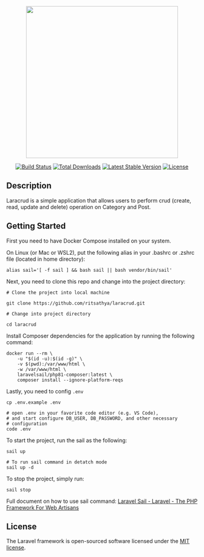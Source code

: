 <p align="center"><a href="https://laravel.com" target="_blank"><img src="https://raw.githubusercontent.com/laravel/art/master/logo-lockup/5%20SVG/2%20CMYK/1%20Full%20Color/laravel-logolockup-cmyk-red.svg" width="400"></a></p>

<p align="center">
<a href="https://travis-ci.org/laravel/framework"><img src="https://travis-ci.org/laravel/framework.svg" alt="Build Status"></a>
<a href="https://packagist.org/packages/laravel/framework"><img src="https://img.shields.io/packagist/dt/laravel/framework" alt="Total Downloads"></a>
<a href="https://packagist.org/packages/laravel/framework"><img src="https://img.shields.io/packagist/v/laravel/framework" alt="Latest Stable Version"></a>
<a href="https://packagist.org/packages/laravel/framework"><img src="https://img.shields.io/packagist/l/laravel/framework" alt="License"></a>
</p>

## Description

Laracrud is a simple application that allows users to perform crud (create, read, update and delete) operation on Category and Post.

## Getting Started

First you need to have Docker Compose installed on your system.

On Linux (or Mac or WSL2), put the following alias in your .bashrc or .zshrc file (located in home directory):

```shell
alias sail='[ -f sail ] && bash sail || bash vendor/bin/sail'
```

Next, you need to clone this repo and change into the project directory:

```shell
# Clone the project into local machine

git clone https://github.com/ritsathya/laracrud.git

# Change into project directory

cd laracrud
```

Install Composer dependencies for the application by running the following command:

```shell
docker run --rm \
    -u "$(id -u):$(id -g)" \
    -v $(pwd):/var/www/html \
    -w /var/www/html \
    laravelsail/php81-composer:latest \
    composer install --ignore-platform-reqs
```

Lastly, you need to config `.env`

```shell
cp .env.example .env

# open .env in your favorite code editor (e.g. VS Code), 
# and start configure DB_USER, DB_PASSWORD, and other necessary
# configuration
code .env
```



To start the project, run the sail as the following:

```shell
sail up

# To run sail command in detatch mode
sail up -d
```

To stop the project, simply run:

```shell
sail stop
```

Full document on how to use sail command: [Laravel Sail - Laravel - The PHP Framework For Web Artisans](https://laravel.com/docs/9.x/sail)

## License

The Laravel framework is open-sourced software licensed under the [MIT license](https://opensource.org/licenses/MIT).
